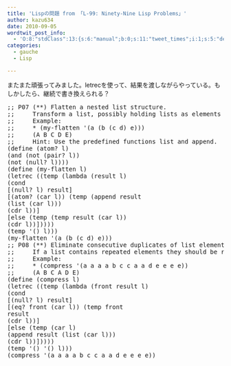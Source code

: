 ```yaml
---
title: 'Lispの問題 from 「L-99: Ninety-Nine Lisp Problems」'
author: kazu634
date: 2010-09-05
wordtwit_post_info:
  - 'O:8:"stdClass":13:{s:6:"manual";b:0;s:11:"tweet_times";i:1;s:5:"delay";i:0;s:7:"enabled";i:1;s:10:"separation";s:2:"60";s:7:"version";s:3:"3.7";s:14:"tweet_template";b:0;s:6:"status";i:2;s:6:"result";a:0:{}s:13:"tweet_counter";i:2;s:13:"tweet_log_ids";a:1:{i:0;i:5339;}s:9:"hash_tags";a:0:{}s:8:"accounts";a:1:{i:0;s:7:"kazu634";}}'
categories:
  - gauche
  - Lisp

---
```

<div class="section">
<p>
    またまた頑張ってみました。letrecを使って、結果を渡しながらやっている。もしかしたら、継続で書き換えられる？
</p>
  
<pre class="syntax-highlight">
<span class="synComment">;; P07 (**) Flatten a nested list structure.</span>
<span class="synComment">;;     Transform a list, possibly holding lists as elements into a `flat' list by replacing each list with its elements (recursively).</span>
<span class="synComment">;;     Example:</span>
<span class="synComment">;;     * (my-flatten '(a (b (c d) e)))</span>
<span class="synComment">;;     (A B C D E)</span>
<span class="synComment">;;     Hint: Use the predefined functions list and append.</span>
<span class="synSpecial">(</span>define <span class="synSpecial">(</span><span class="synStatement">atom</span>? l<span class="synSpecial">)</span>
<span class="synSpecial">(</span><span class="synStatement">and</span> <span class="synSpecial">(</span><span class="synStatement">not</span> <span class="synSpecial">(</span>pair? l<span class="synSpecial">))</span>
<span class="synSpecial">(</span><span class="synStatement">not</span> <span class="synSpecial">(</span><span class="synStatement">null</span>? l<span class="synSpecial">))))</span>
<span class="synSpecial">(</span>define <span class="synSpecial">(</span>my-flatten l<span class="synSpecial">)</span>
<span class="synSpecial">(</span>letrec <span class="synSpecial">((</span>temp <span class="synSpecial">(</span><span class="synStatement">lambda</span> <span class="synSpecial">(</span>result l<span class="synSpecial">)</span>
<span class="synSpecial">(</span><span class="synStatement">cond</span>
[<span class="synSpecial">(</span><span class="synStatement">null</span>? l<span class="synSpecial">)</span> result]
[<span class="synSpecial">(</span><span class="synStatement">atom</span>? <span class="synSpecial">(</span><span class="synStatement">car</span> l<span class="synSpecial">))</span> <span class="synSpecial">(</span>temp <span class="synSpecial">(</span><span class="synStatement">append</span> result
<span class="synSpecial">(</span><span class="synStatement">list</span> <span class="synSpecial">(</span><span class="synStatement">car</span> l<span class="synSpecial">)))</span>
<span class="synSpecial">(</span><span class="synStatement">cdr</span> l<span class="synSpecial">))</span>]
[else <span class="synSpecial">(</span>temp <span class="synSpecial">(</span>temp result <span class="synSpecial">(</span><span class="synStatement">car</span> l<span class="synSpecial">))</span>
<span class="synSpecial">(</span><span class="synStatement">cdr</span> l<span class="synSpecial">))</span>]<span class="synSpecial">))))</span>
<span class="synSpecial">(</span>temp <span class="synSpecial">'()</span> l<span class="synSpecial">)))</span>
<span class="synSpecial">(</span>my-flatten <span class="synSpecial">'(</span>a <span class="synSpecial">(</span>b <span class="synSpecial">(</span>c d<span class="synSpecial">)</span> e<span class="synSpecial">)))</span>
<span class="synComment">;; P08 (**) Eliminate consecutive duplicates of list elements.</span>
<span class="synComment">;;     If a list contains repeated elements they should be replaced with a single copy of the element. The order of the elements should not be changed.</span>
<span class="synComment">;;     Example:</span>
<span class="synComment">;;     * (compress '(a a a a b c c a a d e e e e))</span>
<span class="synComment">;;     (A B C A D E)</span>
<span class="synSpecial">(</span>define <span class="synSpecial">(</span>compress l<span class="synSpecial">)</span>
<span class="synSpecial">(</span>letrec <span class="synSpecial">((</span>temp <span class="synSpecial">(</span><span class="synStatement">lambda</span> <span class="synSpecial">(</span>front result l<span class="synSpecial">)</span>
<span class="synSpecial">(</span><span class="synStatement">cond</span>
[<span class="synSpecial">(</span><span class="synStatement">null</span>? l<span class="synSpecial">)</span> result]
[<span class="synSpecial">(</span><span class="synStatement">eq</span>? front <span class="synSpecial">(</span><span class="synStatement">car</span> l<span class="synSpecial">))</span> <span class="synSpecial">(</span>temp front
result
<span class="synSpecial">(</span><span class="synStatement">cdr</span> l<span class="synSpecial">))</span>]
[else <span class="synSpecial">(</span>temp <span class="synSpecial">(</span><span class="synStatement">car</span> l<span class="synSpecial">)</span>
<span class="synSpecial">(</span><span class="synStatement">append</span> result <span class="synSpecial">(</span><span class="synStatement">list</span> <span class="synSpecial">(</span><span class="synStatement">car</span> l<span class="synSpecial">)))</span>
<span class="synSpecial">(</span><span class="synStatement">cdr</span> l<span class="synSpecial">))</span>]<span class="synSpecial">))))</span>
<span class="synSpecial">(</span>temp <span class="synSpecial">'()</span> <span class="synSpecial">'()</span> l<span class="synSpecial">)))</span>
<span class="synSpecial">(</span>compress <span class="synSpecial">'(</span>a a a a b c c a a d e e e e<span class="synSpecial">))</span>
</pre>
</div>
